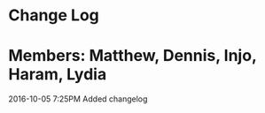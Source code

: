 # Change Log 

Members: Matthew, Dennis, Injo, Haram, Lydia
============================================

2016-10-05 7:25PM Added changelog
